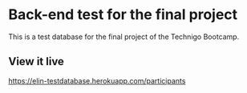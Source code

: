 # Back-end test for the final project

This is a test database for the final project of the Technigo Bootcamp. 

## View it live

https://elin-testdatabase.herokuapp.com/participants
